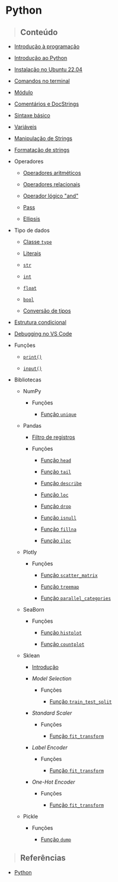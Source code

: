 # Python

> ## **Conteúdo**

- [Introdução à programação](./python/programming-language/programming-introduction.md)

- [Introdução ao Python](/python/introduction.md)

- [Instalação no Ubuntu 22.04](/python/instalation-ubuntu.md)

- [Comandos no terminal](/python/commands.md)

- [Módulo](/python/core/module.md)

- [Comentários e DocStrings](/python/core/comments-and-docstrings.md)

- [Sintaxe básico](/python/sintaxe-basica.md)

- [Variáveis](/python/core/variables.md)

- [Manipulação de Strings](/python/manipulacao-de-strings.md)

- [Formatação de strings](/python/core/strings-formatation.md)

- Operadores

  - [Operadores aritméticos](/python/core/operators/arithmetics-operators.md)

  - [Operadores relacionais](/python/core/operators/relational-operators.md)

  - [Operador lógico "and"](/python/core/operators/and-operator.md)

  - [Pass](/python/core/operators/pass-operator.md)

  - [Ellipsis](/python/core/operators/ellipsis-operator.md)

- Tipo de dados

  - [Classe `type`](/python/core/data-types/class-type.md)

  - [Literais](/python/core/data-types/literals.md)

  - [`str`](/python/core/data-types/str-type.md)

  - [`int`](/python/core/data-types/int-type.md)

  - [`float`](/python/core/data-types/float-type.md)

  - [`bool`](/python/core/data-types/bool-type.md)

  - [Conversão de tipos](/python/core/data-types/typecasting.md)

- [Estrutura condicional](/python/core/conditional-structure.md)

- [Debugging no VS Code](/python/debugging-vscode.md)

- Funções

  - [`print()`](/python/core/functions/print-function.md)

  - [`input()`](/python/core/functions/input-function.md)

- Bibliotecas

  - NumPy

    - Funções

      - [Função `unique`](/python/library/numpy/functions/unique.md)

  - Pandas

    - [Filtro de registros](/python/library/pandas/registry_filter.md)

    - Funções

      - [Função `head`](/python/library/pandas/functions/head.md)

      - [Função `tail`](/python/library/pandas/functions/tail.md)

      - [Função `describe`](/python/library/pandas/functions/describe.md)

      - [Função `loc`](/python/library/pandas/functions/loc.md)

      - [Função `drop`](/python/library/pandas/functions/drop.md)

      - [Função `isnull`](/python/library/pandas/functions/isnull.md)

      - [Função `fillna`](/python/library/pandas/functions/fillna.md)

      - [Função `iloc`](/python/library/pandas/functions/iloc.md)

  - Plotly

    - Funções

      - [Função `scatter_matrix`](/python/library/plotly/functions/scatter_matrix.md)

      - [Função `treemap`](/python/library/plotly/functions/treemap.md)

      - [Função `parallel_categories`](/python/library/plotly/functions/parallel_categories.md)

  - SeaBorn

    - Funções

      - [Função `histplot`](/python/library/seaborn/functions/histplot.md)

      - [Função `countplot`](/python/library/seaborn/functions/countplot.md)

  - Sklean

    - [Introdução](/python/library/sklearn/introduction.md)

    - _Model Selection_

      - Funções

        - [Função `train_test_split`](/python/library/sklearn/model-selection/functions/train-test-split.md)

    - _Standard Scaler_

      - Funções

        - [Função `fit_transform`](/python/library/sklearn/standard-scaler/functions/fit_transform.md)

    - _Label Encoder_

      - Funções

        - [Função `fit_transform`](/python/library/sklearn/label-enconder/functions/fit_transform.md)

    - _One-Hot Encoder_

      - Funções

        - [Função `fit_transform`](/python/library/sklearn/one-hot-encoder/functions/fit_transform.md)

  - Pickle

    - Funções

      - [Função `dump`](/python/library/pickle/functions/dump.md)

> ## **Referências**

- [Python](/python/references.md)
